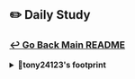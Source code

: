 ## ✏️ Daily Study
### [↩ Go Back Main README](https://github.com/3rd-PJ-Spring/Checkpoint?tab=readme-ov-file#%EF%B8%8F-daily-study)
<details>
  <summary><b>🐢tony24123's footprint</b></summary>
	<details>
		<summary><b>ㅤ25/01/23/목:</b></summary>	
		ㅤㅤㅤ내용
	</details>
	<details>
		<summary><b>ㅤ25/01/22/수:</b></summary>	
		ㅤㅤㅤ내용
	</details>
	<details>
		<summary><b>ㅤ25/01/21/화:</b></summary>	
		ㅤㅤㅤ내용
	</details>
	<details>
		<summary><b>ㅤ25/01/20/월:</b></summary>	
		ㅤㅤㅤ내용
	</details>
	<details>
		<summary><b>ㅤ25/01/17/금:</b></summary>	
		ㅤㅤㅤ내용
	</details>
	<details>
		<summary><b>ㅤ25/01/16/목:Spring Security와 로그인 처리</b></summary>	
<h2>📚 오늘의 공부 기록: Spring Security와 로그인 처리</h2>
<h3>1. 패스워드 암호화 (PasswordEncoder)</h3>
Spring에서는 **PasswordEncoder**를 사용해 비밀번호를 안전하게 암호화 및 관리할 수 있습니다.<br>
<h3>🔑 주의사항</h3>
같은 이름의 Bean을 두 번 등록하면 Spring에서 에러가 발생합니다.<br>
해결 방법: @Bean에 고유한 이름을 부여합니다.<br>

```java
@Bean(name = "shopPasswordEncoder")
public PasswordEncoder passwordEncoder() {
    return new BCryptPasswordEncoder();
}
```
<h4>🛠️ 비밀번호 암호화 처리 흐름</h4>
- 클라이언트가 보낸 비밀번호를 서비스에서 암호화합니다.<br>
-> 요청 데이터를 엔터티(Entity)로 변환한 후 비밀번호를 암호화된 값으로 재설정합니다.<br>
-> DB에 암호화된 비밀번호를 저장합니다.<br>
<h3>2. 로그인 처리 (인증 처리)</h3>
   <h4>🔒 로그인 과정</h4>
- 클라이언트가 아이디와 비밀번호 전달<br>
  -> DB에서 아이디로 회원 정보 조회<br>
  -> 아이디가 존재하지 않으면 예외 처리<br>
  -> DB에 저장된 비밀번호를 가져와 사용자가 입력한 비밀번호와 비교<br>
  -> Spring의 PasswordEncoder.matches() 메서드를 사용해 암호화된 비밀번호 비교<br>
  -> 비밀번호가 일치하면 로그인 성공<br>
   <h4>🔑 로그인 API 설계</h4>
-  POST 요청 사용 권장: 보안상 @PostMapping을 사용해 데이터를 전달합니다.<br>
<h3>3. 코드 정리</h3> 
<h3>요청 DTO</h3>

```java
@Getter
@Setter
@NoArgsConstructor
@AllArgsConstructor
@Builder
public class LoginRequest {
    @NotBlank(message = "아이디 입력은 필수입니다.")
    private String username;

    @NotBlank(message = "비밀번호 입력은 필수입니다.")
    private String password;
}
```
<h3>Service</h3>
   비즈니스 로직: 아이디로 회원 조회 → 비밀번호 비교 → 성공 시 JSON 반환.<br>
   
```java
@Transactional(readOnly = true)
public Map<String, Object> authenticate(LoginRequest loginRequest) {
    String username = loginRequest.getUsername();

    User foundUser = userRepository.findByUserName(username)
            .orElseThrow(() -> new MemberException(ErrorCode.MEMBER_NOT_FOUND, "존재하지 않는 회원입니다."));

    String inputPassword = loginRequest.getPassword();
    String storedPassword = foundUser.getPassword();

    if (!passwordEncoder.matches(inputPassword, storedPassword)) {
        throw new MemberException(ErrorCode.INVALID_PASSWORD);
    }

    return Map.of(
        "message", "로그인에 성공했습니다.",
        "username", foundUser.getUsername()
    );
}
```
<h3>Repository</h3>
- 아이디로 회원 조회 쿼리<br>

```java
Optional<User> findByUserName(String username);
```
- MyBatis 쿼리 매핑<br>

```java
<select id="findByUserName" resultType="com.example.instagramclone.shop.user.User">
    SELECT * FROM user WHERE username = #{username}
</select>
```
<h3>Controller</h3>
- 클라이언트 요청을 처리하고 서비스 계층 호출<br>

```java
@PostMapping("/login")
public ResponseEntity<?> login(@RequestBody @Valid LoginRequest loginRequest) {
    Map<String, Object> responseMap = userService.authenticate(loginRequest);
    return ResponseEntity.ok().body(responseMap);
}
```
<h3>클라이언트 요청 처리 (JavaScript)</h3>

```java
async function fetchToLogin(userData) {
    await fetch("/user/login", {
        method: "POST",
        headers: { "Content-Type": "application/json" },
        body: JSON.stringify(userData),
    });
    console.log("로그인!");
    alert("로그인 성공");
    document.querySelector(".bj-login-form").reset();
}

function initLogin() {
    const $form = document.querySelector(".bj-login-form");
    $form.addEventListener("submit", (e) => {
        e.preventDefault();

        const username = document.querySelector('input[name="username"]').value;
        const password = document.querySelector('input[name="password"]').value;

        const payload = { username, password };
        fetchToLogin(payload);
    });
}

document.addEventListener("DOMContentLoaded", initLogin);
```
<h3>>정리된 흐름</h3>
   <h4>비밀번호 암호화:<br>
   Spring의 PasswordEncoder로 안전하게 관리.</h4>
   <h4>로그인 요청 처리:<br>
   아이디로 회원 조회 → 비밀번호 비교 → 성공 시 JSON 반환.</h4>
   <h4>클라이언트 요청 처리:<br>
   JavaScript로 로그인 폼 데이터 전송 및 성공 메시지 표시.</h4>
<h3>추가 공부 필요 사항</h3>
- Spring Security 기본 구성과 사용자 정의 보안 설정.
	</details>
	<details>
		<summary><b>ㅤ25/01/15/수: 회원가입 처리 작업 내용 정리</b></summary>
<h2>백엔드 작업</h2>
<h3>SignUpRequest 클래스 생성</h3>

```java
    @NotBlank(message = "필수 입력창입니다.")
    private String newName;

    @NotBlank(message = "필수 입력창입니다.")
    private String newEmail;
    
    @NotBlank(message = "필수 입력창입니다.")
    private String newPassword;
```   
- 회원가입 시 클라이언트로부터 전달받을 데이터를 정의.<br>
<h3>UserController 작업</h3>

```java
//회원가입 요청 받아오기
@PostMapping("/signup")
public ResponseEntity<?> signUp(@RequestBody @Valid signUpRequest signUpRequest){
log.info("request for signup : {}", signUpRequest.getNewName());
userService.signUp(signUpRequest);
        return ResponseEntity
                .ok()
                .body("user registered!");
    }
```
- @PostMapping을 통해 클라이언트로부터 전달받은 SignUpRequest 데이터를 수신<br>
-> 수신한 데이터를 UserService에 전달<br>
<h3>UserService 작업</h3>

```java
//회원가입 중간 처리
public void signUp(signUpRequest signUpRequest){
//데이터베이스에 저장
userRepository.insert(signUpRequest.toEntity());
}
```
- 회원가입 과정에서 데이터 변환 및 중간 처리를 담당<br>
- 데이터베이스에 저장하기 위해 엔터티로 변환 과정을 수행<br>
-> 변환된 엔터티를 UserRepository에 전달<br>
<h3>엔터티 변환 및 데이터베이스 저장</h3>

```java
<mapper namespace="com.example.instagramclone.shop.repository.UserRepository">
    <insert id="insert" keyProperty="id" useGeneratedKeys="true">
        INSERT INTO user
        (username, password, email)
        VALUES
        (#{username}, #{password}, #{email})
    </insert>
```
- SignUpRequest 데이터를 엔터티로 변환<br>
-> UserRepository에서 UserMapper.xml에 정의된 insert 메서드를 호출하여 데이터베이스에 저장<br>
-> 데이터 저장 후 회원가입 절차 완료<br>
<h2>프론트엔드 작업</h2>
<h3>회원가입 폼 제출 이벤트 생성</h3>

```java
//초기화 함수
function initSignUp() {
    //form submit 이벤트
    const $form = document.querySelector('.signup-form');
    $form.addEventListener('submit', e => {
        e.preventDefault();
        const username = document.querySelector('input[name="username"]').value;
        const password = document.querySelector('input[name="password"]').value;
        const email = document.querySelector('input[name="email"]').value;
        // const passwordConfirm = document.querySelector('input[name="password-confirm"]').value;        
        const payload = {
            newName : username ,
            newEmail : email ,
            newPassword: password
        };
```        
- 폼에 submit 이벤트 리스너를 등록<br>
- 새로고침 방지를 위해 e.preventDefault() 호출<br>
<h3>사용자 입력값 수집</h3>
- 폼에서 입력된 값을 객체로 생성<br>
-> 이때 객체의 키 값은 SignUpRequest에서 정의한 데이터 구조와 동일하게 매핑해야 함<br>
<h3>백엔드로 데이터 전송</h3>

```java
//회원가입 정보를 서버에 전송
async function fetchToSignUp(userData){
await fetch('/user/signup', {
method: 'POST',
headers: { 'Content-Type': 'application/json'},
body: JSON.stringify(userData)
});
console.log("회원가입 성공!");
alert("회원가입 성공");
document.querySelector('.signup-form').reset();
}
```
-> fetch를 사용하여 비동기 방식으로 데이터 전송<br>
-> UserController의 @PostMapping URL과 일치하도록 설정<br>
-> 데이터를 JSON 형식으로 변환 후 서버에 전달<br>
<h3>향후 업데이트 사항</h3>
- 입력값 검증, 데이터 암호화, 보안 및 예외 처리 로직을 추가하여 안정성을 강화<br>
- 작업으로 회원가입된 사용자 정보로 로그인 기능 구현 예정.<br>
   </details>
   <details>
       <summary><b>ㅤ25/01/14/화: 로그인, 회원가입 화면구성 완료 기능구현 로드맵 그리기</b></summary>
<h2>블랙잭 프로젝트: 로그인 및 회원가입 기능 추가 계획</h2>
<h3>프로젝트 개요</h3>
기존 블랙잭 게임 프로젝트에 로그인 및 회원가입 기능을 추가<br>
Spring을 이용해 서버와 연결하고, 서버 실행 상태에서 화면이 동작하도록 설정<br>
간단한 회원가입 로직, 데이터베이스와 연결하여 동작을 검증 필요<br>
<h3>현재 진행 상황</h3>
<h4>로그인 및 회원가입 화면 구성</h4>
- 로그인 및 회원가입 HTML/CSS 페이지 완료<br>
- Spring 서버를 통해 화면이 동작하도록 설정<br>
<h4>회원가입 로직</h4>
- 간단한 회원가입 로직 작성 완료<br>
- 입력값을 읽고 서버에서 처리할 준비 상태<br>
<h3>향후 추가해야 할 주요 기능</h3>
<h4>회원가입 기능 구현</h4>
- 회원가입 창에서 입력된 값을 읽어 데이터베이스에 저장<br>
- Spring MVC와 MyBatis를 활용해 데이터베이스 연동<br>
<h4>로그인 기능 구현</h4>
- 로그인 창에서 입력된 정보를 데이터베이스와 대조<br>
- 입력 정보가 데이터베이스에 저장된 회원 정보와 일치하면 로그인 성공 처리<br>
- 로그인 성공 시 사용자의 정보를 세션에 저장<br>
- 로그인 성공 후 사용자 데이터 렌더링<br>
- 로그인 성공 시 사용자의 정보를 화면에 표시<br>
예: "현재 보유 칩: 1000개"를 게임 화면 상단에 표시<br>
<h3>구현 완료시 기능 업데이트 (회원가입 검증 및 보안 강화)</h3>
<h4>회원가입 검증 단계</h4>
- 아이디, 비밀번호, 이메일 형식 검증<br>
- 중복 아이디 체크<br>
- 비밀번호 확인 필드 일치 여부 검증<br>
- 검증 실패 시 사용자에게 적절한 에러 메시지 표시<br>
- 사용자 토큰 부여<br>
- 로그인 성공 시 사용자에게 JWT(토큰)를 부여하여 인증 상태 유지<br>
- Spring Security와 JWT를 활용해 인증/인가 처리<br>
- 토큰 기반 인증으로 세션의 유지 문제 해결<br>
<h3>개발 순서 정리</h3>
<h4>회원가입 기능 :</h4> HTML 폼 데이터 수집 -> Spring 컨트롤러에서 데이터 처리 -> MyBatis를 사용해 데이터베이스에 저장<br>
<h4>로그인 기능 :</h4>  HTML 폼 데이터 수집 -> 데이터베이스에서 정보 조회 -> 세션 저장 및 로그인 완료 처리 -> 화면 렌더링 <br>
-> 사용자 정보를 게임 화면에 표시 -> 회원가입 검증 -> 입력값 유효성 검사 및 에러 처리 -> 보안 강화 -> 비밀번호 암호화 -> JWT 기반 인증/인가 처리<br>
	</details>
	<details>
		<summary><b>ㅤ25/01/13/월:RESTful Service 복습</b></summary>
<h2>RESTful</h2>
<h3>REST 정의 및 원칙</h3>
REST (Representational State Transfer): 자원의 상태를 표현하고 전송하는 아키텍처 스타일.<br>
<h3>-6가지 원칙-</h3>
1. 클라이언트-서버: 클라이언트는 UI를, 서버는 데이터와 로직을 처리하며 독립적으로 동작.<br>
2. Stateless: 서버는 클라이언트의 상태를 유지하지 않으며, 각 요청은 독립적으로 처리.<br>
3. 캐시 기능: 서버 응답을 캐싱하여 성능을 향상. HTTP 헤더로 캐시 가능 여부 명시.<br>
4. 계층화 시스템: 중간 계층(프록시, 로드 밸런서 등)을 통해 통신 가능.<br>
5. 통합 인터페이스: 일관된 URL 형식과 HTTP 메서드 사용.<br>
6. Optional: 필요 시 실행 가능한 코드를 클라이언트로 전송 가능.<br>
<h3>RESTful 서비스의 장점</h3>
- 확장성: 클라이언트와 서버의 역할이 분리되어 시스템 확장이 용이.<br>
- 유연성: 다양한 데이터 포맷(JSON, XML 등)을 지원.<br>
- 성능 향상: 캐시 활용으로 네트워크 비용 절감.<br>
- 일관성: HTTP 표준을 준수해 사용자와 개발자 모두 이해하기 쉬움.<br>
<h3>Spring RESTful API 관련 주요 애노테이션</h3>
@RestController: JSON, XML 직렬화 기본 포함.<br>
@RequestBody: JSON → Java 객체로 변환.<br>
@ResponseBody: 객체 → JSON으로 변환해 반환. (단, 상태 코드 처리가 불가능.)<br>
ResponseEntity: 상태 코드, 헤더, 본문 제어가 가능한 유연한 HTTP 응답 객체.<br>
<h3>주요 HTTP 상태 코드</h3>
200: 요청 성공<br>
201: 리소스 생성 성공<br>
400: 잘못된 요청<br>
401: 인증 실패<br>
403: 권한 부족<br>
404: 리소스 없음<br>
500: 서버 내부 오류<br>
<h4>tip - @RestController의 반환값은 대부분 ResponseEntity로 고정해서 사용하는 것이 유용.</h4>
	</details>
	<details>
		<summary><b>ㅤ25/01/10/금: RequestDto 복습 </b></summary>
<h2>DTO</h2>
<h3>DTO(Data Transfer Object)는 클라이언트와 서버 간 데이터를 전송하는 데 사용되는 객체로, 데이터베이스 엔티티(Entity)와는 구분된다</h3>
<h4>-목적-</h4> 
데이터 전송 간 필요한 정보만 제공하고,<br> 민감한 데이터를 보호하거나 데이터 포맷을 변환하는 데 사용.<br>
<h4>-장점-</h4>
데이터 보안 강화 (민감 정보 마스킹 가능)<br>
클라이언트 요구사항에 맞춘 데이터 제공<br>
API 설계의 유연성 및 유지보수성 증가<br>

```java
package com.example.instagramclone.shop.user;

import lombok.*;

import java.time.LocalDateTime;
import java.time.format.DateTimeFormatter;

@Getter
@Setter
@ToString
@EqualsAndHashCode
@AllArgsConstructor
@NoArgsConstructor
@Builder
public class UserDto {

    private Long userId;           // 유저 ID
    private String name;           // 유저 이름
    private String userEmail;      // 이메일 (마스킹 처리)
    private String userPassword;   // 비밀번호 (마스킹 처리)
    private String date;           // 가입일자 (포맷 변경)

    // User 엔티티를 DTO로 변환하는 생성자
    public UserDto(User u) {
        this.userId = u.getId();
        this.name = u.getUsername();
        this.userEmail = u.getEmail().length() > 5 ? u.getEmail().substring(0, 5) + "..." : u.getEmail();
        this.userPassword = u.getPassword().length() > 6 ? u.getPassword().substring(0, u.getPassword().length() - 2) + "**" : u.getPassword();
        this.date = u.getCreateAt().format(DateTimeFormatter.ofPattern("yyyy/MM/dd"));
    }
}
```

<h3>개선 전 코드</h3>

```java
@GetMapping
public ResponseEntity<List<User>> getAllUser() {
    List<User> users = userService.getAllUsers();
    return ResponseEntity.ok(users); // User 엔티티 리스트를 반환
}

```
보안 문제: 이메일과 비밀번호가 그대로 노출<br>
데이터 포맷 문제: 가입일자 등 클라이언트가 보기 어려운 형식 그대로 반환됨<br>
응답 데이터 구조의 가독성 부족: 클라이언트는 불필요한 데이터를 처리해야 할 수도 있음<br>
```java
@GetMapping
public ResponseEntity<List<UserDto>> UserList() {
    List<User> users = userService.getAllUsers();

    if (users.isEmpty()) {
        return ResponseEntity.status(HttpStatus.NO_CONTENT).build(); // 데이터가 없을 때 처리
    }

    List<UserDto> userDtos = users.stream()
                                  .map(UserDto::new)  // User -> UserDto 변환
                                  .collect(Collectors.toList());

    return ResponseEntity.ok(userDtos);  // 변환된 DTO 리스트 반환
}

```
<h3>보안성 강화</h3>
이메일과 비밀번호가 마스킹 처리되어 클라이언트에게 민감 정보가 그대로 노출되지 않음.<br>
<h3>클라이언트 요구사항에 맞춘 데이터 반환</h3>
가입일자는 yyyy/MM/dd 형식으로 변경되어 클라이언트가 즉시 사용 가능<br>
불필요한 데이터가 제거된 DTO를 반환하여 데이터 효율성 증가<br>
<h3>응답 데이터의 명확성</h3>
DTO를 통해 API 응답 구조가 정리되고, 클라이언트와의 데이터 교환이 명확해짐<br>
<h3>유지보수 용이성</h3>
데이터 전송 구조를 엔티티와 분리했으므로, 엔티티 변경이 클라이언트 응답에 영향을 미치지 않음<br>
필요 시 DTO의 필드나 변환 로직만 수정하여 쉽게 확장 가능<br>
<h3>가독성 및 간결성</h3>
Stream API를 활용한 map 메서드로 DTO 변환이 간결하게 처리됨<br>
기존의 엔티티 리스트를 반환하는 코드보다 더 명확한 의도를 전달<br>
ㅤㅤ
	</details>
	<details>
		<summary><b>ㅤ25/01/09/목:회원 관리 시스템 구현 백엔드 흐름 연습해보기</b></summary>
<h2>회원 관리 시스템 구현 흐름</h2>
<h3>1. User Entity 생성</h3>
목표: 회원 정보를 저장할 엔티티 클래스 생성<br>
속성: id, username, password, email, createAt<br>
설명: 회원 정보가 담길 엔티티를 생성하여 데이터베이스 테이블과 매핑<br>
```java
package com.example.instagramclone.shop.user;

import lombok.*;

import java.time.LocalDateTime;

@Getter
@Setter
@ToString
@NoArgsConstructor
@AllArgsConstructor
@Builder
@EqualsAndHashCode
public class User {

    private Long id;
    private String username;
    private String email;
    private String password;
    private LocalDateTime createAt;
}

```
<h3>UserRepository 생성 (@Mapper)</h3>
목표: MyBatis를 사용하여 데이터베이스와 연결할 리포지토리 생성<br>
설명: @Mapper 어노테이션을 이용해 MyBatis와의 연결을 설정하고, insertUser()와 같은 데이터베이스 작업을 위한 메서드 정의<br>
```java
package com.example.instagramclone.shop.repository;


import com.example.instagramclone.domain.post.entity.Post;
import com.example.instagramclone.shop.user.User;
import org.apache.ibatis.annotations.Mapper;

import java.util.List;
import java.util.Optional;

@Mapper
public interface UserRepository {
    //유저 생성
    void insert(User user);

    //유저 조회
    Optional<User> findById(Long id);

    //전체 유저 조회
    List<User> findAll();
}

```
<h3>UserMapper.xml 생성</h3>
목표: SQL 쿼리 작성 및 매핑<br>
설명: UserRepository에서 정의한 메서드에 대한 SQL 쿼리를 resources/mapper/UserMapper.xml 파일에 작성하여 데이터베이스와 연동<br>
```java
<?xml version="1.0" encoding="UTF-8"?>
<!DOCTYPE mapper PUBLIC "-//mybatis.org//DTD Mapper 3.0//EN" "http://mybatis.org/dtd/mybatis-3-mapper.dtd">

<mapper namespace="com.example.instagramclone.shop.repository.UserRepository">

    <insert id="insert" keyProperty="id" useGeneratedKeys="true">
        INSERT INTO user
        (username, password, email)
        VALUES
        (#{username}, #{password}, #{email})
    </insert>

    <select id="findById" resultType="com.example.instagramclone.shop.user.User">
        SELECT
        *
        FROM user
        WHERE id = #{id}
    </select>

    <select id="findAll" resultType="com.example.instagramclone.shop.user.User">
        SELECT
        *
        FROM user
    </select>

</mapper>
```
<h3>UserService 생성</h3>
목표: 비즈니스 로직 처리<br>
설명: UserService 클래스에서 회원 생성, 조회, 전체 유저 조회 등의 비즈니스 규칙을 구현<br>
UserRepository와의 연결을 통해 데이터를 처리하는 역할을 담당<br>
```java
package com.example.instagramclone.shop.service;

import com.example.instagramclone.shop.repository.UserRepository;
import com.example.instagramclone.shop.user.User;
import com.example.instagramclone.shop.user.UserDto;
import lombok.RequiredArgsConstructor;
import org.springframework.beans.factory.annotation.Autowired;
import org.springframework.stereotype.Service;

import java.util.List;
import java.util.stream.Collectors;

@Service
@RequiredArgsConstructor
public class UserService {

    private final UserRepository userRepository;

//    @Autowired
//    public UserService(UserRepository userRepository) {
//        this.userRepository = userRepository;
//    }

    //유저 생성
    public void createUser(User user) {
        userRepository.insert(user);
    }

    //유저 조회
    public User getUser(Long id) {
        return userRepository.findById(id).orElseThrow(() -> new IllegalArgumentException("존재하지 않는 사용자입니다."));
    }

    //전체 유저 조회
    public List<UserDto> getAllUsers() {
        return userRepository.findAll()
                .stream()
                .map(u -> new UserDto(u))
                .collect(Collectors.toList());
    }
}

```
<h3>UserController 생성</h3>
목표: 사용자 요청 처리<br>
설명: @PostMapping, @GetMapping 등을 사용하여 HTTP 요청을 받아 UserService를 호출, 요청 처리 후 그 결과를 클라이언트에 응답<br>
```java
package com.example.instagramclone.shop.controller;


import com.example.instagramclone.shop.repository.UserRepository;
import com.example.instagramclone.shop.service.UserService;
import com.example.instagramclone.shop.user.User;
import com.example.instagramclone.shop.user.UserDto;
import org.springframework.beans.factory.annotation.Autowired;
import org.springframework.http.ResponseEntity;
import org.springframework.web.bind.annotation.*;

import java.util.ArrayList;
import java.util.List;
import java.util.stream.Collectors;

@RestController
@RequestMapping("/user")
public class UserController {
    private final UserService userService;

    @Autowired
    public UserController(UserService userService) {
        this.userService = userService;
    }

    @PostMapping
    public String  create(@RequestBody User user) {
        userService.createUser(user);
        return "insert success";
    }

    @GetMapping("/{id}")
    public User getUser(@PathVariable Long id) {
        return userService.getUser(id);
    }

    @GetMapping
    public ResponseEntity<List<UserDto>> getAllUser() {
        List<UserDto> users = userService.getAllUsers();
        return ResponseEntity.ok(users);
    }

//    @GetMapping
//    public ResponseEntity<?> UserList() {
//        List<UserDto> users = new ArrayList<>(userService.getAllUsers())
//                .stream()
//                .map(u-> new UserDto(u))
//                .collect(Collectors.toList());
//
//        return ResponseEntity.ok().body(users);
//    }

}

```
<h3>핵심 흐름: User Entity -> UserRepository -> UserMapper.xml -> UserService -> UserController</h3>
각 계층을 통해 데이터베이스와 상호작용하고, 비즈니스 로직을 처리하며, 최종적으로 사용자에게 데이터를 응답
	</details>
	<details>
		<summary><b>ㅤ25/01/08/수:의존성 주입, 스프링 빈 관리</b></summary>	
		ㅤㅤㅤ<h3> 의존성 주입 </h3>
             의존성 주입: 객체 간의 의존성을 관리할 수 있는 설계 패턴<br> 
             객체는 필요한 의존성을 외부에서 주입받음.<br>
             -> 결합도는 낮추고 , 코드의 재사용성과 유지보수가 높아짐<br>
             크게 생성자 주입, 세터 주입, 필드 주입 3가지 방법 사용 가능<br>
             <h4>생성자 주입</h4>
             - 3가지 방법 중에 가장 좋은 방법<br>
             - 모든 의존성을 주입받아야 하므로 객체가 일관되게 생성된다.<br>
             - 애플리케이션 시작 시점에 문제 발견이 가능하다.<br>              
             <h4>세터 주입 </h4>
             - 세터 주입을 사용하면 유지보수측면에서 생성자 주입보다 어려울 수 있다.<br>
             - NULL체크도 해줘야한다.<br>
             - 중간에 객체가 변경될 수 있다.<br>
             - 런타임 시점까지 문제 발생이 되지않아서 애플리케이션 실행이 예기치 않게 실패할 수 있다.<br>
             <h4>필드 주입</h4>
             - 테스트와 유지보수 특면에서 어려운 점이 많아 비추천<br>
              <h3>스프링 빈 관리</h3>
             - 스프링이 대신해서 관리를 해줌 <br>
              <h4>자바 클래스 방식</h4>
              ex)@Configuration //스프링이 클래스를 관리<br>
                 @ Bean //어떤 객체를 관리할지 메서드로 설정<br>
              <h4>애너테이션 방식</h4>
              <h4>`@Component`</h4>
              - 가장 일반적인 스프링 빈을 정의하는 애너테이션<br>
              - 주로 특수한 역할이 없는 일반적인 빈에 사용된다.<br>
              <h4>`@Service`</h4>
              - 비즈니스 로직을 담고 있는 서비스 클래스에 사용<br>
              - `@Service` 애너테이션을 통해 해당 클래스가 서비스 계층을 담당함을 명시적 나타낸다.<br>
              <h4>`@Repository`</h4>              
              - 데이터 접근 계층(DAO) 클래스에 사용<br>
              -  데이터베이스와의 통신을 담당하는 클래스를 나타내며, 데이터 접근 예외를 처리.<br>         
              <h4>`@Controller`</h4>              
              - 애플리케이션에서 컨트롤러 역할을 하는 클래스에 사용<br>
              - 웹 요청을 처리하고, 모델 데이터를 뷰로 전달하는 역할.<br>
              <h4>@Autowired</h4>
              의존성 주입을 수행하기 위한 애너테이션<br>
              <h4>@Qualifier</h4>
              @Autowired와 함께 사용하여, 같은 타입의 빈이 여러 개 있을 때 어떤 빈을 주입할지 명시적으로 지정하는 방법             
      </details>
      <details>
          <summary><b>ㅤ25/01/07/화: 프로젝트 방향성 회의</b></summary>	
          ㅤㅤㅤ<h3>프로젝트 진행 방향 결정</h3>
               <h4>회의 내용</h4>
               <h4>문제 상황</h4> 
                1.개발 능력 향상을 위해 추가 공부가 필요하다 판단됨<br>
                2.프로젝트 분량 조절에 아쉬움이 각자 남을수있음<br>
               <h4>회의 결과</h4>
                개인 공부에 더 집중하기로 결정<br>
                ->향후 프로젝트들에 있어 가장 큰 도움이 될이라 판단<br>              
                체계적인 관리를 위해 루틴을 정함<br>  
                -> 매일 오후 5시 공부 내용 푸쉬<br>  
                <h3>나의 공부 방향</h3>
                <h4>백엔드(자바,스프링,데이터베이스)에 집중해보고 싶음</h4>
                <h4>쇼핑몰 기본적인 로직 구현해보기 </h4>
                ex)상품 등록 , 상품 담기 , 상품 조회 , 상품 삭제 , 로그인 기능
      </details>
      <details>
          <summary><b>ㅤ25/01/06/월: </b></summary>	
          ㅤㅤㅤ내용
      </details>
</details>
